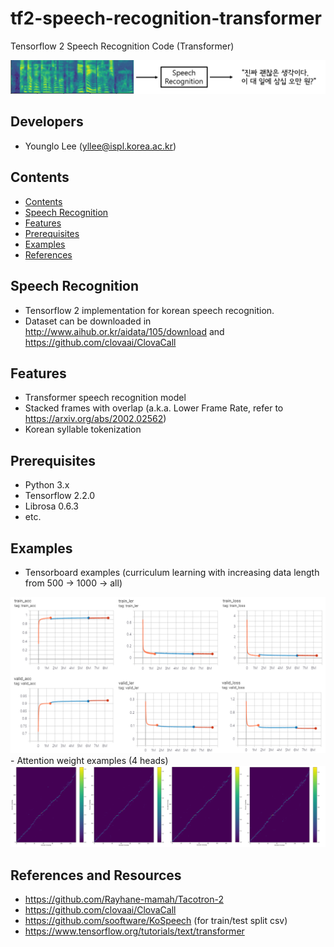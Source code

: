 # tf2-speech-recognition-transformer
Tensorflow 2 Speech Recognition Code (Transformer)

<center><img src="./image/pic1.png"></center>


## Developers
* Younglo Lee (yllee@ispl.korea.ac.kr)

## Contents
  * [Contents](#contents)
  * [Speech Recognition](#speechrecognition)
  * [Features](#features)
  * [Prerequisites](#prerequisites)
  * [Examples](#examples)
  * [References](#references)
    
## Speech Recognition
- Tensorflow 2 implementation for korean speech recognition.
- Dataset can be downloaded in http://www.aihub.or.kr/aidata/105/download and https://github.com/clovaai/ClovaCall

## Features
- Transformer speech recognition model
- Stacked frames with overlap (a.k.a. Lower Frame Rate, refer to https://arxiv.org/abs/2002.02562)
- Korean syllable tokenization

## Prerequisites
- Python 3.x
- Tensorflow 2.2.0
- Librosa 0.6.3
- etc.

## Examples
- Tensorboard examples (curriculum learning with increasing data length from 500 -> 1000 -> all)
<center><img src="./image/pic2.png"></center>
- Attention weight examples (4 heads)
<center><img src="./image/pic3.png"></center>

## References and Resources
- https://github.com/Rayhane-mamah/Tacotron-2
- https://github.com/clovaai/ClovaCall
- https://github.com/sooftware/KoSpeech (for train/test split csv)
- https://www.tensorflow.org/tutorials/text/transformer

